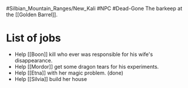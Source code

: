 #Silbian_Mountain_Ranges/New_Kali #NPC #Dead-Gone 
The barkeep at  the [[Golden Barrel]].
# List of jobs
- Help [[Boon]] kill who ever was responsible for his wife's disappearance.
- Help [[Mordor]] get some dragon tears for his experiments.
- Help [[Etna]] with her magic problem. (done)
- Help [[Silvia]] build her house